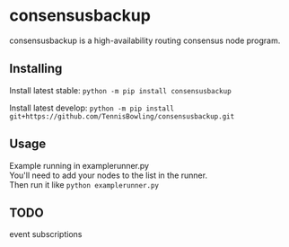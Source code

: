 # consensusbackup

consensusbackup is a high-availability routing consensus node program.

## Installing
Install latest stable:
`python -m pip install consensusbackup`  

Install latest develop:
`python -m pip install git+https://github.com/TennisBowling/consensusbackup.git`  


## Usage
Example running in examplerunner.py  
You'll need to add your nodes to the list in the runner.  
Then run it like `python examplerunner.py`  

## TODO
event subscriptions
